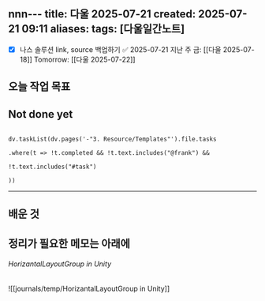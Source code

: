 nnn---
title: 다울 2025-07-21
created: 2025-07-21 09:11
aliases: 
tags: [다울일간노트]
---

- [x] 나스 솔루션 link, source 백업하기 ✅ 2025-07-21
지난 주 금: [[다울 2025-07-18]]
Tomorrow: [[다울 2025-07-22]] 




## 오늘 작업 목표


## Not done yet

```dataviewjs

dv.taskList(dv.pages('-"3. Resource/Templates"').file.tasks

.where(t => !t.completed && !t.text.includes("@frank") &&

!t.text.includes("#task")

))

```

---

## 배운 것




## 정리가 필요한 메모는 아래에

###### HorizantalLayoutGroup in Unity
![[journals/temp/HorizantalLayoutGroup in Unity]]




